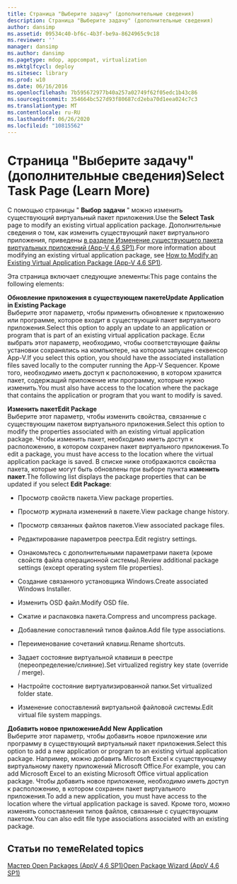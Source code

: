 ```yaml
---
title: Страница "Выберите задачу" (дополнительные сведения)
description: Страница "Выберите задачу" (дополнительные сведения)
author: dansimp
ms.assetid: 09534c40-bf6c-4b3f-be9a-8624965c9c18
ms.reviewer: ''
manager: dansimp
ms.author: dansimp
ms.pagetype: mdop, appcompat, virtualization
ms.mktglfcycl: deploy
ms.sitesec: library
ms.prod: w10
ms.date: 06/16/2016
ms.openlocfilehash: 7b595672977b40a257a02749f62f05edc1b43c86
ms.sourcegitcommit: 354664bc527d93f80687cd2eba70d1eea024c7c3
ms.translationtype: MT
ms.contentlocale: ru-RU
ms.lasthandoff: 06/26/2020
ms.locfileid: "10815562"
---
```

# <span data-ttu-id="bc03c-103">Страница "Выберите задачу" (дополнительные сведения)</span><span class="sxs-lookup"><span data-stu-id="bc03c-103">Select Task Page (Learn More)</span></span>


<span data-ttu-id="bc03c-104">С помощью страницы " **Выбор задачи** " можно изменить существующий виртуальный пакет приложения.</span><span class="sxs-lookup"><span data-stu-id="bc03c-104">Use the **Select Task** page to modify an existing virtual application package.</span></span> <span data-ttu-id="bc03c-105">Дополнительные сведения о том, как изменить существующий пакет виртуального приложения, приведены [в разделе Изменение существующего пакета виртуальных приложений (App-V 4,6 SP1)](how-to-modify-an-existing-virtual-application-package--app-v-46-sp1-.md).</span><span class="sxs-lookup"><span data-stu-id="bc03c-105">For more information about modifying an existing virtual application package, see [How to Modify an Existing Virtual Application Package (App-V 4.6 SP1)](how-to-modify-an-existing-virtual-application-package--app-v-46-sp1-.md).</span></span>

<span data-ttu-id="bc03c-106">Эта страница включает следующие элементы:</span><span class="sxs-lookup"><span data-stu-id="bc03c-106">This page contains the following elements:</span></span>

<a href="" id="update-application-in-existing-package"></a>**<span data-ttu-id="bc03c-107">Обновление приложения в существующем пакете</span><span class="sxs-lookup"><span data-stu-id="bc03c-107">Update Application in Existing Package</span></span>**  
<span data-ttu-id="bc03c-108">Выберите этот параметр, чтобы применить обновление к приложению или программе, которое входит в существующий пакет виртуального приложения.</span><span class="sxs-lookup"><span data-stu-id="bc03c-108">Select this option to apply an update to an application or program that is part of an existing virtual application package.</span></span> <span data-ttu-id="bc03c-109">Если выбрать этот параметр, необходимо, чтобы соответствующие файлы установки сохранялись на компьютере, на котором запущен секвенсор App-V.</span><span class="sxs-lookup"><span data-stu-id="bc03c-109">If you select this option, you should have the associated installation files saved locally to the computer running the App-V Sequencer.</span></span> <span data-ttu-id="bc03c-110">Кроме того, необходимо иметь доступ к расположению, в котором хранится пакет, содержащий приложение или программу, которые нужно изменить.</span><span class="sxs-lookup"><span data-stu-id="bc03c-110">You must also have access to the location where the package that contains the application or program that you want to modify is saved.</span></span>

<a href="" id="edit-package"></a>**<span data-ttu-id="bc03c-111">Изменить пакет</span><span class="sxs-lookup"><span data-stu-id="bc03c-111">Edit Package</span></span>**  
<span data-ttu-id="bc03c-112">Выберите этот параметр, чтобы изменить свойства, связанные с существующим пакетом виртуального приложения.</span><span class="sxs-lookup"><span data-stu-id="bc03c-112">Select this option to modify the properties associated with an existing virtual application package.</span></span> <span data-ttu-id="bc03c-113">Чтобы изменить пакет, необходимо иметь доступ к расположению, в котором сохранен пакет виртуального приложения.</span><span class="sxs-lookup"><span data-stu-id="bc03c-113">To edit a package, you must have access to the location where the virtual application package is saved.</span></span> <span data-ttu-id="bc03c-114">В списке ниже отображаются свойства пакета, которые могут быть обновлены при выборе пункта **изменить пакет**.</span><span class="sxs-lookup"><span data-stu-id="bc03c-114">The following list displays the package properties that can be updated if you select **Edit Package**:</span></span>

-   <span data-ttu-id="bc03c-115">Просмотр свойств пакета.</span><span class="sxs-lookup"><span data-stu-id="bc03c-115">View package properties.</span></span>

-   <span data-ttu-id="bc03c-116">Просмотр журнала изменений в пакете.</span><span class="sxs-lookup"><span data-stu-id="bc03c-116">View package change history.</span></span>

-   <span data-ttu-id="bc03c-117">Просмотр связанных файлов пакетов.</span><span class="sxs-lookup"><span data-stu-id="bc03c-117">View associated package files.</span></span>

-   <span data-ttu-id="bc03c-118">Редактирование параметров реестра.</span><span class="sxs-lookup"><span data-stu-id="bc03c-118">Edit registry settings.</span></span>

-   <span data-ttu-id="bc03c-119">Ознакомьтесь с дополнительными параметрами пакета (кроме свойств файла операционной системы).</span><span class="sxs-lookup"><span data-stu-id="bc03c-119">Review additional package settings (except operating system file properties).</span></span>

-   <span data-ttu-id="bc03c-120">Создание связанного установщика Windows.</span><span class="sxs-lookup"><span data-stu-id="bc03c-120">Create associated Windows Installer.</span></span>

-   <span data-ttu-id="bc03c-121">Изменить OSD файл.</span><span class="sxs-lookup"><span data-stu-id="bc03c-121">Modify OSD file.</span></span>

-   <span data-ttu-id="bc03c-122">Сжатие и распаковка пакета.</span><span class="sxs-lookup"><span data-stu-id="bc03c-122">Compress and uncompress package.</span></span>

-   <span data-ttu-id="bc03c-123">Добавление сопоставлений типов файлов.</span><span class="sxs-lookup"><span data-stu-id="bc03c-123">Add file type associations.</span></span>

-   <span data-ttu-id="bc03c-124">Переименование сочетаний клавиш.</span><span class="sxs-lookup"><span data-stu-id="bc03c-124">Rename shortcuts.</span></span>

-   <span data-ttu-id="bc03c-125">Задает состояние виртуальной клавиши в реестре (переопределение/слияние).</span><span class="sxs-lookup"><span data-stu-id="bc03c-125">Set virtualized registry key state (override / merge).</span></span>

-   <span data-ttu-id="bc03c-126">Настройте состояние виртуализированной папки.</span><span class="sxs-lookup"><span data-stu-id="bc03c-126">Set virtualized folder state.</span></span>

-   <span data-ttu-id="bc03c-127">Изменение сопоставлений виртуальной файловой системы.</span><span class="sxs-lookup"><span data-stu-id="bc03c-127">Edit virtual file system mappings.</span></span>

<a href="" id="add-new-application"></a>**<span data-ttu-id="bc03c-128">Добавить новое приложение</span><span class="sxs-lookup"><span data-stu-id="bc03c-128">Add New Application</span></span>**  
<span data-ttu-id="bc03c-129">Выберите этот параметр, чтобы добавить новое приложение или программу в существующий виртуальный пакет приложения.</span><span class="sxs-lookup"><span data-stu-id="bc03c-129">Select this option to add a new application or program to an existing virtual application package.</span></span> <span data-ttu-id="bc03c-130">Например, можно добавить Microsoft Excel к существующему виртуальному пакету приложений Microsoft Office.</span><span class="sxs-lookup"><span data-stu-id="bc03c-130">For example, you can add Microsoft Excel to an existing Microsoft Office virtual application package.</span></span> <span data-ttu-id="bc03c-131">Чтобы добавить новое приложение, необходимо иметь доступ к расположению, в котором сохранен пакет виртуального приложения.</span><span class="sxs-lookup"><span data-stu-id="bc03c-131">To add a new application, you must have access to the location where the virtual application package is saved.</span></span> <span data-ttu-id="bc03c-132">Кроме того, можно изменять сопоставления типов файлов, связанные с существующим пакетом.</span><span class="sxs-lookup"><span data-stu-id="bc03c-132">You can also edit file type associations associated with an existing package.</span></span>

## <span data-ttu-id="bc03c-133">Статьи по теме</span><span class="sxs-lookup"><span data-stu-id="bc03c-133">Related topics</span></span>


[<span data-ttu-id="bc03c-134">Мастер Open Packages (AppV 4,6 SP1)</span><span class="sxs-lookup"><span data-stu-id="bc03c-134">Open Package Wizard (AppV 4.6 SP1)</span></span>](open-package-wizard---appv-46-sp1-.md)

 

 





